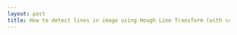 ```yaml
---
layout: post
title: How to detect lines in image using Hough Line Transform (with code example)
---
```


